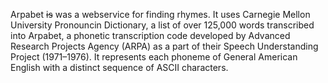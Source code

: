 <!--
title: Arpabet
website: http://arpabet.herokuapp.com/
keywords: [language, words, rhyme, reference, english, ruby]
noIndex: true
publish_date: 2011-11-15
end: 2013-07-14
-->

Arpabet ~~is~~ was a webservice for finding rhymes. It uses Carnegie Mellon University Pronouncin Dictionary, a list of over 125,000 words transcribed into Arpabet, a phonetic transcription code developed by Advanced Research Projects Agency (ARPA) as a part of their Speech Understanding Project (1971–1976). It represents each phoneme of General American English with a distinct sequence of ASCII characters.
